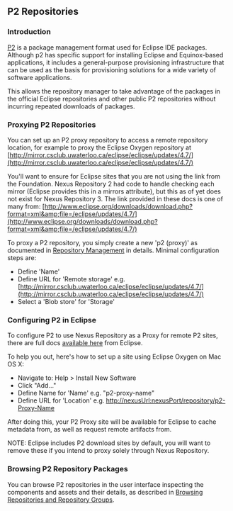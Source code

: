 <!--

    Sonatype Nexus (TM) Open Source Version
    Copyright (c) 2017-present Sonatype, Inc.
    All rights reserved. Includes the third-party code listed at http://links.sonatype.com/products/nexus/oss/attributions.

    This program and the accompanying materials are made available under the terms of the Eclipse Public License Version 1.0,
    which accompanies this distribution and is available at http://www.eclipse.org/legal/epl-v10.html.

    Sonatype Nexus (TM) Professional Version is available from Sonatype, Inc. "Sonatype" and "Sonatype Nexus" are trademarks
    of Sonatype, Inc. Apache Maven is a trademark of the Apache Software Foundation. M2eclipse is a trademark of the
    Eclipse Foundation. All other trademarks are the property of their respective owners.

-->
## P2 Repositories

### Introduction

[P2](http://www.eclipse.org/equinox/p2/) is a package management format used for Eclipse IDE packages. Although p2 has 
specific support for installing Eclipse and Equinox-based applications, it includes a general-purpose provisioning 
infrastructure that can be used as the basis for provisioning solutions for a wide variety of software applications.

This allows the repository manager to take advantage of the packages in the official Eclipse repositories and other
public P2 repositories without incurring repeated downloads of packages.

### Proxying P2 Repositories

You can set up an P2 proxy repository to access a remote repository location, for example to proxy the Eclipse Oxygen
repository at [http://mirror.csclub.uwaterloo.ca/eclipse/eclipse/updates/4.7/](http://mirror.csclub.uwaterloo.ca/eclipse/eclipse/updates/4.7/)

You'll want to ensure for Eclipse sites that you are not using the link from the Foundation. Nexus Repository 2 had code
to handle checking each mirror (Eclipse provides this in a mirrors attribute), but this as of yet does not exist for Nexus Repository 3. The
link provided in these docs is one of many from: [http://www.eclipse.org/downloads/download.php?format=xml&amp;file=/eclipse/updates/4.7/](http://www.eclipse.org/downloads/download.php?format=xml&amp;file=/eclipse/updates/4.7/)

To proxy a P2 repository, you simply create a new 'p2 (proxy)' as documented in 
[Repository Management](https://help.sonatype.com/display/NXRM3/Configuration#Configuration-RepositoryManagement) in
details. Minimal configuration steps are:

- Define 'Name'
- Define URL for 'Remote storage' e.g. [http://mirror.csclub.uwaterloo.ca/eclipse/eclipse/updates/4.7/](http://mirror.csclub.uwaterloo.ca/eclipse/eclipse/updates/4.7/)
- Select a 'Blob store' for 'Storage'

### Configuring P2 in Eclipse

To configure P2 to use Nexus Repository as a Proxy for remote P2 sites, there are full docs [available here](http://help.eclipse.org/oxygen/index.jsp?topic=/org.eclipse.platform.doc.user/tasks/tasks-127.htm) from Eclipse.

To help you out, here's how to set up a site using Eclipse Oxygen on Mac OS X:

- Navigate to: Help > Install New Software
- Click "Add..."
- Define Name for 'Name' e.g. "p2-proxy-name"
- Define URL for 'Location' e.g. [http://nexusUrl:nexusPort/repository/p2-Proxy-Name](http://nexusUrl:nexusPort/repository/p2-Proxy-Name)

After doing this, your P2 Proxy site will be available for Eclipse to cache metadata from, as well as request remote artifacts from. 

NOTE: Eclipse includes P2 download sites by default, you will want to remove these if you intend to proxy solely through Nexus Repository.

### Browsing P2 Repository Packages

You can browse P2 repositories in the user interface inspecting the components and assets and their details, as
described in [Browsing Repositories and Repository Groups](https://help.sonatype.com/display/NXRM3/Browsing+Repositories+and+Repository+Groups).
